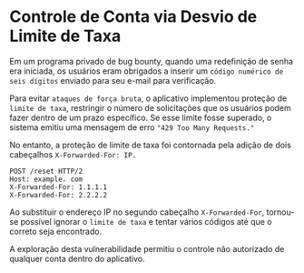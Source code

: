 # Controle de Conta via Desvio de Limite de Taxa

Em um programa privado de bug bounty, quando uma redefinição de senha era iniciada, os usuários eram obrigados a inserir um `código numérico de seis dígitos` enviado para seu e-mail para verificação.

Para evitar `ataques de força bruta`, o aplicativo implementou proteção de `limite de taxa`, restringir o número de solicitações que os usuários podem fazer dentro de um prazo específico. Se esse limite fosse superado, o sistema emitiu uma mensagem de erro `"429 Too Many Requests."`

No entanto, a proteção de limite de taxa foi contornada pela adição de dois cabeçalhos `X-Forwarded-For: IP.`



```
POST /reset HTTP/2
Host: example. com
X-Forwarded-For: 1.1.1.1
X-Forwarded-For: 2.2.2.2
```



Ao substituir o endereço IP no segundo cabeçalho `X-Forwarded-For`, tornou-se possível ignorar o `limite de taxa` e tentar vários códigos até que o correto seja encontrado.

A exploração desta vulnerabilidade permitiu o controle não autorizado de qualquer conta dentro do aplicativo.
